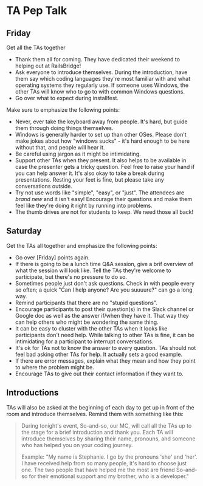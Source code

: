 # TA Pep Talk

## Friday

Get all the TAs together

* Thank them all for coming. They have dedicated their weekend to helping out
  at RailsBridge!
* Ask everyone to introduce themselves. During the introduction, have them say
  which coding languages they're most familiar with and what operating systems
  they regularly use. If someone uses Windows, the other TAs will know who to
  go to with common Windows questions.
* Go over what to expect during installfest.

Make sure to emphasize the following points:

* Never, ever take the keyboard away from people. It's hard, but guide them
  through doing things themselves.
* Windows is generally harder to set up than other OSes. Please don't make jokes
  about how "windows sucks" - it's hard enough to be here without that, and
  people will hear it.
* Be careful using jargon as it might be intimidating.
* Support other TAs when they present. It also helps to be available in case the presenter gets a tricky question. Feel free to raise your hand if you can help answer it. It's also okay to take a break during presentations. Resting your feet is fine, but please take any conversations outside.
* Try not use words like "simple", "easy", or "just". The attendees are _brand new_ and it isn't easy! Encourage their questions and make them feel like they're doing it right by running into problems.
* The thumb drives are not for students to keep. We need those all back!

## Saturday

Get the TAs all together and emphasize the following points:

* Go over [Friday] points again.
* If there is going to be a lunch time Q&A session, give a brif overview of what
  the session will look like. Tell the TAs they're welcome to participate, but
  there's no pressure to do so.
* Sometimes people just don't ask questions. Check in with people every so often;
  a quick "Can I help anyone? Are you suuuure?" can go a long way.
* Remind participants that there are no "stupid questions".
* Encourage participants to post their question(s) in the Slack channel or Google
  doc as well as the answer if/when they have it. That way they can help others
  who might be wondering the same thing.
* It can be easy to cluster with the other TAs when it looks like participants
  don't need help. While talking to other TAs is fine, it can be intimidating
  for a participant to interrupt conversations.
* It's ok for TAs not to know the answer to every question. TAs should not feel
  bad asking other TAs for help. It actually sets a good example.
* If there are error messages, explain what they mean and how they
  point to where the problem might be.
* Encourage TAs to give out their contact information if they want to.

## Introductions

TAs will also be asked at the beginning of each day to get up in front of the room and introduce themselves. Remind them with something like this:

> During tonight's event, So-and-so, our MC, will call all the TAs up to the stage for a brief introduction and thank you. Each TA will introduce themselves by sharing their name, pronouns, and someone who has helped you on your coding journey.
>
> Example: "My name is Stephanie. I go by the pronouns 'she' and 'her'. I have received help from so many people, it's hard to choose just one. The two people that have helped me the most are friend So-and-so for their emotional support and my brother, who is a developer."
